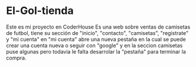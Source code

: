 # El-Gol-tienda
Este es mi proyecto en CoderHouse
Es una web sobre ventas de camisetas de futbol, tiene su sección de "inicio", "contacto", "camisetas", "registrate" y "mi cuenta"
en "mi cuenta" abre una nueva pestaña en la cual se puede crear una cuenta nueva o seguir con "google"
y en la seccion camisetas puse algunas pero todavia le falta desarrolar la "pestaña" para terminar la compra.

